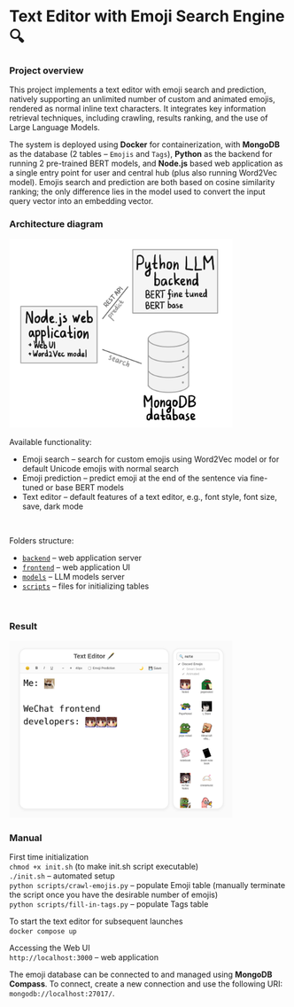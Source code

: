 <!-- markdownlint-disable MD033 MD001 MD045 -->

# Text Editor with Emoji Search Engine 🔍

### Project overview

This project implements a text editor with emoji search and prediction, natively supporting an unlimited number of custom and animated emojis, rendered as normal inline text characters. It integrates key information retrieval techniques, including crawling, results ranking, and the use of Large Language Models.

The system is deployed using __Docker__ for containerization, with __MongoDB__ as the database (2 tables – `Emojis` and `Tags`), __Python__ as the backend for running 2 pre-trained BERT models, and __Node.js__ based web application as a single entry point for user and central hub (plus also running Word2Vec model). Emojis search and prediction are both based on cosine similarity ranking; the only difference lies in the model used to convert the input query vector into an embedding vector.

### Architecture diagram

<img src="aux_docs/diagram.jpg" width="80%" height="45%">

<br />

Available functionality:

- Emoji search – search for custom emojis using Word2Vec model or for default Unicode emojis with normal search
- Emoji prediction – predict emoji at the end of the sentence via fine-tuned or base BERT models
- Text editor – default features of a text editor, e.g., font style, font size, save, dark mode

<br />

Folders structure:

- [`backend`](./backend) – web application server
- [`frontend`](./frontend) – web application UI
- [`models`](./models) – LLM models server
- [`scripts`](./scripts) – files for initializing tables

<br />

### Result

<img src="aux_docs/result.png" width="80%" height="45%">

<br />

### Manual

First time initialization  
`chmod +x init.sh` (to make init.sh script executable)  
`./init.sh` – automated setup  
`python scripts/crawl-emojis.py` – populate Emoji table (manually terminate the script once you have the desirable number of emojis)  
`python scripts/fill-in-tags.py` – populate Tags table

To start the text editor for subsequent launches  
`docker compose up`  

Accessing the Web UI  
`http://localhost:3000` – web application  

The emoji database can be connected to and managed using __MongoDB Compass__. To connect, create a new connection and use the following URI: `mongodb://localhost:27017/`.
